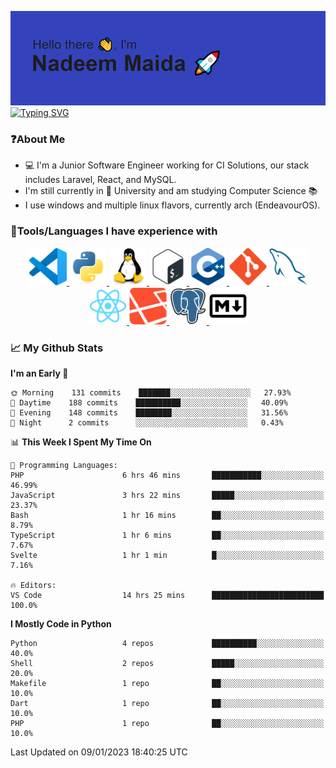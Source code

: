 ![](img/banner.png)
[![Typing SVG](https://readme-typing-svg.herokuapp.com?size=30&color=3443BC&lines=Junior+Software+Engineer;Open+Source+Advocate)](https://git.io/typing-svg)

### ❓About Me

- 💻 I'm a Junior Software Engineer working for CI Solutions, our stack includes Laravel, React, and MySQL.
- I'm still currently in 🏫 University and am studying Computer Science 📚
- I use windows and multiple linux flavors, currently arch (EndeavourOS).


### 🔨Tools/Languages I have experience with

<p align="center">
  <a href="https://code.visualstudio.com/">
    <img src="https://raw.githubusercontent.com/devicons/devicon/master/icons/vscode/vscode-original.svg" alt=vscode" width="60" height="60"/>
  </a>
  <a href="https://www.python.org">
    <img src="https://raw.githubusercontent.com/devicons/devicon/master/icons/python/python-original.svg" alt="python" width="60" height="60"/>
  </a>
  <a href="https://archlinux.org/">
    <img src="https://raw.githubusercontent.com/devicons/devicon/master/icons/linux/linux-original.svg" alt="linux" width="60" height="60"/>
  </a>
  <a href="https://www.zsh.org/">
    <img src="https://raw.githubusercontent.com/devicons/devicon/master/icons/bash/bash-original.svg" alt="bash" width="60" height="60"/>
  </a>
  <a href="https://www.cplusplus.com/">
    <img src="https://raw.githubusercontent.com/devicons/devicon/master/icons/cplusplus/cplusplus-original.svg" alt="cplusplus" width="60" height="60"/>
  </a>
  <a href="https://git-scm.com/">
    <img src="https://raw.githubusercontent.com/devicons/devicon/master/icons/git/git-original.svg" alt="git" width="60" height="60"/>
  </a>
  <a href="https://www.mysql.com/">
    <img src="https://raw.githubusercontent.com/devicons/devicon/master/icons/mysql/mysql-original.svg" alt="mysql" width="60" height="60"/>
  </a>
  <a href="https://reactjs.org/">
    <img src="https://raw.githubusercontent.com/devicons/devicon/master/icons/react/react-original.svg" alt="react" width="60" height="60"/>
  </a>
  <a href="https://laravel.com/">
    <img src="https://raw.githubusercontent.com/devicons/devicon/master/icons/laravel/laravel-plain.svg" alt="laravel" width="60" height="60"/>
  </a>
  <a href="https://www.postgresql.org/">
    <img src="https://raw.githubusercontent.com/devicons/devicon/master/icons/postgresql/postgresql-original.svg" alt="postgresql" width="60" height="60"/>
  </a>
  <a href="https://www.markdownguide.org/">
    <img src="https://raw.githubusercontent.com/devicons/devicon/master/icons/markdown/markdown-original.svg" alt="markdown" width="60" height="60"/>
  </a>
</p>

### 📈 My Github Stats

<!--START_SECTION:waka-->
**I'm an Early 🐤** 

```text
🌞 Morning    131 commits    ███████░░░░░░░░░░░░░░░░░░   27.93% 
🌆 Daytime    188 commits    ██████████░░░░░░░░░░░░░░░   40.09% 
🌃 Evening    148 commits    ████████░░░░░░░░░░░░░░░░░   31.56% 
🌙 Night      2 commits      ░░░░░░░░░░░░░░░░░░░░░░░░░   0.43%

```


📊 **This Week I Spent My Time On** 

```text
💬 Programming Languages: 
PHP                      6 hrs 46 mins       ███████████░░░░░░░░░░░░░░   46.99% 
JavaScript               3 hrs 22 mins       █████░░░░░░░░░░░░░░░░░░░░   23.37% 
Bash                     1 hr 16 mins        ██░░░░░░░░░░░░░░░░░░░░░░░   8.79% 
TypeScript               1 hr 6 mins         ██░░░░░░░░░░░░░░░░░░░░░░░   7.67% 
Svelte                   1 hr 1 min          █░░░░░░░░░░░░░░░░░░░░░░░░   7.16%

🔥 Editors: 
VS Code                  14 hrs 25 mins      █████████████████████████   100.0%

```

**I Mostly Code in Python** 

```text
Python                   4 repos             ██████████░░░░░░░░░░░░░░░   40.0% 
Shell                    2 repos             █████░░░░░░░░░░░░░░░░░░░░   20.0% 
Makefile                 1 repo              ██░░░░░░░░░░░░░░░░░░░░░░░   10.0% 
Dart                     1 repo              ██░░░░░░░░░░░░░░░░░░░░░░░   10.0% 
PHP                      1 repo              ██░░░░░░░░░░░░░░░░░░░░░░░   10.0%

```



 Last Updated on 09/01/2023 18:40:25 UTC
<!--END_SECTION:waka-->
